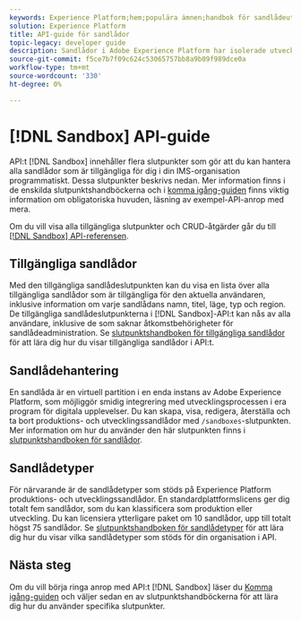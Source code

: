 ```yaml
---
keywords: Experience Platform;hem;populära ämnen;handbok för sandlådeutvecklare
solution: Experience Platform
title: API-guide för sandlådor
topic-legacy: developer guide
description: Sandlådor i Adobe Experience Platform har isolerade utvecklingsmiljöer där du kan testa funktioner, köra experiment och göra anpassade konfigurationer utan att påverka produktionsmiljön.
source-git-commit: f5ce7b7f09c624c53065757bb8a9b09f989dce0a
workflow-type: tm+mt
source-wordcount: '330'
ht-degree: 0%

---
```


# [!DNL Sandbox] API-guide

API:t [!DNL Sandbox] innehåller flera slutpunkter som gör att du kan hantera alla sandlådor som är tillgängliga för dig i din IMS-organisation programmatiskt. Dessa slutpunkter beskrivs nedan. Mer information finns i de enskilda slutpunktshandböckerna och i [komma igång-guiden](./getting-started.md) finns viktig information om obligatoriska huvuden, läsning av exempel-API-anrop med mera.

Om du vill visa alla tillgängliga slutpunkter och CRUD-åtgärder går du till [[!DNL Sandbox] API-referensen](https://www.adobe.io/experience-platform-apis/references/sandbox).

## Tillgängliga sandlådor

Med den tillgängliga sandlådeslutpunkten kan du visa en lista över alla tillgängliga sandlådor som är tillgängliga för den aktuella användaren, inklusive information om varje sandlådans namn, titel, läge, typ och region. De tillgängliga sandlådeslutpunkterna i [!DNL Sandbox]-API:t kan nås av alla användare, inklusive de som saknar åtkomstbehörigheter för sandlådeadministration. Se [slutpunktshandboken för tillgängliga sandlådor](./available.md) för att lära dig hur du visar tillgängliga sandlådor i API:t.

## Sandlådehantering

En sandlåda är en virtuell partition i en enda instans av Adobe Experience Platform, som möjliggör smidig integrering med utvecklingsprocessen i era program för digitala upplevelser. Du kan skapa, visa, redigera, återställa och ta bort produktions- och utvecklingssandlådor med `/sandboxes`-slutpunkten. Mer information om hur du använder den här slutpunkten finns i [slutpunktshandboken för sandlådor](./sandboxes.md).

## Sandlådetyper

För närvarande är de sandlådetyper som stöds på Experience Platform produktions- och utvecklingssandlådor. En standardplattformslicens ger dig totalt fem sandlådor, som du kan klassificera som produktion eller utveckling. Du kan licensiera ytterligare paket om 10 sandlådor, upp till totalt högst 75 sandlådor. Se [slutpunktshandboken för sandlådetyper](./types.md) för att lära dig hur du visar vilka sandlådetyper som stöds för din organisation i API.

## Nästa steg

Om du vill börja ringa anrop med API:t [!DNL Sandbox] läser du [Komma igång-guiden](./getting-started.md) och väljer sedan en av slutpunktshandböckerna för att lära dig hur du använder specifika slutpunkter.